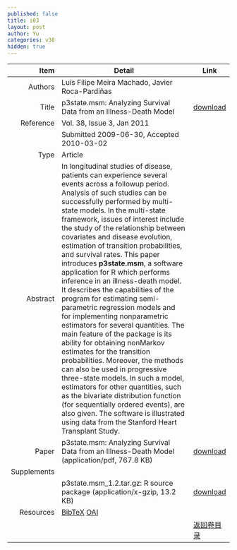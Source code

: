 ```yaml
---
published: false
title: i03
layout: post
author: Yu
categories: v38
hidden: true
---
```


| Item | Detail | Link |
|---:|---|---|
| Authors | Luís Filipe Meira Machado, Javier Roca-Pardiñas| |
| Title |p3state.msm: Analyzing Survival Data from an Illness-Death Model | [download](http://www.jstatsoft.org/v38/i03/paper) |
| Reference |Vol. 38, Issue 3, Jan 2011 | |
| | Submitted 2009-06-30, Accepted 2010-03-02| | 
| Type | Article| |
| Abstract | In longitudinal studies of disease, patients can experience several events across a followup period. Analysis of such studies can be successfully performed by multi-state models. In the multi-state framework, issues of interest include the study of the relationship between covariates and disease evolution, estimation of transition probabilities, and survival rates. This paper introduces <b>p3state.msm</b>, a software application for R which performs inference in an illness-death model. It describes the capabilities of the program for estimating semi-parametric regression models and for implementing nonparametric estimators for several quantities. The main feature of the package is its ability for obtaining nonMarkov estimates for the transition probabilities. Moreover, the methods can also be used in progressive three-state models. In such a model, estimators for other quantities, such as the bivariate distribution function (for sequentially ordered events), are also given. The software is illustrated using data from the Stanford Heart Transplant Study.| |
| Paper | p3state.msm: Analyzing Survival Data from an Illness-Death Model  (application/pdf, 767.8 KB)| [download](http://www.jstatsoft.org/v38/i03/paper) |
| Supplements | | |
| |p3state.msm_1.2.tar.gz: R source package  (application/x-gzip, 13.2 KB)|  [download](http://www.jstatsoft.org/v38/i03/supp/1) |
| Resources | [BibTeX](http://www.jstatsoft.org/v38/i03/bibtex) [OAI](http://www.jstatsoft.org/oai?verb=GetRecord&identifier=oai.jstatsoft/v38/i03&prefix=oai_dc)| |
| |  | [返回卷目录]({{site.baseurl}}/volume/v38.html) |